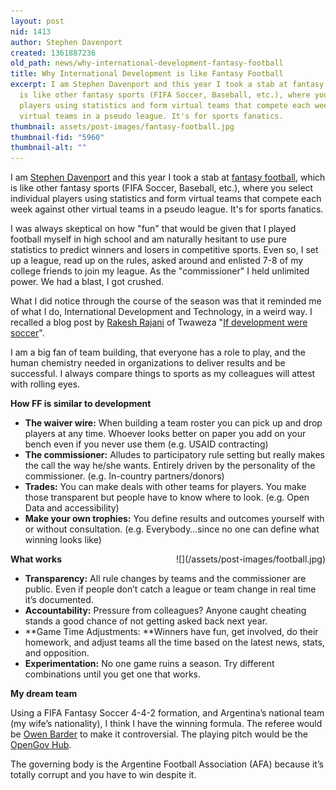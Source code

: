 ```yaml
---
layout: post
nid: 1413
author: Stephen Davenport
created: 1361887236
old_path: news/why-international-development-fantasy-football
title: Why International Development is like Fantasy Football
excerpt: I am Stephen Davenport and this year I took a stab at fantasy football, which
  is like other fantasy sports (FIFA Soccer, Baseball, etc.), where you select individual
  players using statistics and form virtual teams that compete each week against other
  virtual teams in a pseudo league. It's for sports fanatics.
thumbnail: assets/post-images/fantasy-football.jpg
thumbnail-fid: "5960"
thumbnail-alt: ""
---
```


I am [Stephen Davenport](https://twitter.com/davenportsteve) and this year I took a stab at [fantasy football](http://en.wikipedia.org/wiki/Fantasy_football_(American)), which is like other fantasy sports (FIFA Soccer, Baseball, etc.), where you select individual players using statistics and form virtual teams that compete each week against other virtual teams in a pseudo league. It's for sports fanatics.

I was always skeptical on how "fun" that would be given that I played football myself in high school and am naturally hesitant to use pure statistics to predict winners and losers in competitive sports. Even so, I set up a league, read up on the rules, asked around and enlisted 7-8 of my college friends to join my league. As the "commissioner" I held unlimited power. We had a blast, I got crushed.

What I did notice through the course of the season was that it reminded me of what I do, International Development and Technology, in a weird way. I recalled a blog post by [Rakesh Rajani](https://twitter.com/rakeshrajani) of Twaweza "[If development were soccer](http://blog.usaid.gov/2012/06/if-development-were-soccer/)".

I am a big fan of team building, that everyone has a role to play, and the human chemistry needed in organizations to deliver results and be successful. I always compare things to sports as my colleagues will attest with rolling eyes.

**How FF is similar to development**

- **The waiver wire:** When building a team roster you can pick up and drop players at any time. Whoever looks better on paper you add on your bench even if you never use them (e.g. USAID contracting)
- **The commissioner:** Alludes to participatory rule setting but really makes the call the way he/she wants. Entirely driven by the personality of the commissioner. (e.g. In-country partners/donors)
- **Trades:** You can make deals with other teams for players. You make those transparent but people have to know where to look. (e.g. Open Data and accessibility)
- **Make your own trophies:** You define results and outcomes yourself with or without consultation. (e.g. Everybody…since no one can define what winning looks like)

<div style="float:right;margin-left:10px;margin-bottom:5px;">![](/assets/post-images/football.jpg)</div>

**What works**

- **Transparency:** All rule changes by teams and the commissioner are public. Even if people don’t catch a league or team change in real time it’s documented.
- **Accountability:** Pressure from colleagues? Anyone caught cheating stands a good chance of not getting asked back next year.
- **Game Time Adjustments: **Winners have fun, get involved, do their homework, and adjust teams all the time based on the latest news, stats, and opposition.
- **Experimentation:** No one game ruins a season. Try different combinations until you get one that works.

**My dream team**

Using a FIFA Fantasy Soccer 4-4-2 formation, and Argentina’s national team (my wife’s nationality), I think I have the winning formula. The referee would be [Owen Barder](https://twitter.com/owenbarder) to make it controversial. The playing pitch would be the [OpenGov Hub](http://www.opengovhub.org).

The governing body is the Argentine Football Association (AFA) because it’s totally corrupt and you have to win despite it.
